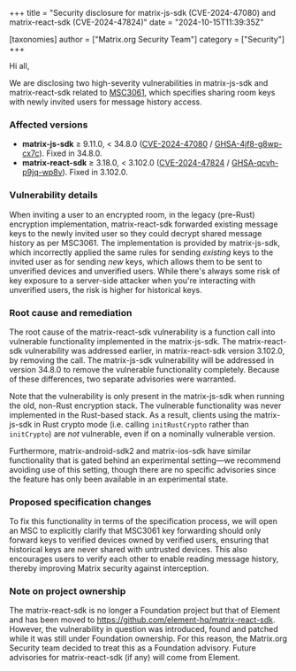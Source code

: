 +++
title = "Security disclosure for matrix-js-sdk (CVE-2024-47080) and matrix-react-sdk (CVE-2024-47824)"
date = "2024-10-15T11:39:35Z"

[taxonomies]
author = ["Matrix.org Security Team"]
category = ["Security"]
+++

Hi all,

We are disclosing two high-severity vulnerabilities in matrix-js-sdk and matrix-react-sdk related to [MSC3061](https://github.com/matrix-org/matrix-spec-proposals/pull/3061), which specifies sharing room keys with newly invited users for message history access.

### Affected versions

- **matrix-js-sdk** ≥ 9.11.0, < 34.8.0 ([CVE-2024-47080](https://www.cve.org/CVERecord?id=CVE-2024-47080) / [GHSA-4jf8-g8wp-cx7c](https://github.com/matrix-org/matrix-js-sdk/security/advisories/GHSA-4jf8-g8wp-cx7c)). Fixed in 34.8.0.
- **matrix-react-sdk** ≥ 3.18.0, < 3.102.0 ([CVE-2024-47824](https://www.cve.org/CVERecord?id=CVE-2024-47824) / [GHSA-qcvh-p9jq-wp8v](https://github.com/matrix-org/matrix-react-sdk/security/advisories/GHSA-qcvh-p9jq-wp8v)). Fixed in 3.102.0.

### Vulnerability details

When inviting a user to an encrypted room, in the legacy (pre-Rust) encryption implementation, matrix-react-sdk forwarded existing message keys to the newly invited user so they could decrypt shared message history as per MSC3061. The implementation is provided by matrix-js-sdk, which incorrectly applied the same rules for sending *existing* keys to the invited user as for sending *new* keys, which allows them to be sent to unverified devices and unverified users. While there's always some risk of key exposure to a server-side attacker when you're interacting with unverified users, the risk is higher for historical keys.

### Root cause and remediation

The root cause of the matrix-react-sdk vulnerability is a function call into vulnerable functionality implemented in the matrix-js-sdk. The matrix-react-sdk vulnerability was addressed earlier, in matrix-react-sdk version 3.102.0, by removing the call. The matrix-js-sdk vulnerability will be addressed in version 34.8.0 to remove the vulnerable functionality completely. Because of these differences, two separate advisories were warranted.

Note that the vulnerability is only present in the matrix-js-sdk when running the old, non-Rust encryption stack. The vulnerable functionality was never implemented in the Rust-based stack. As a result, clients using the matrix-js-sdk in Rust crypto mode (i.e. calling `initRustCrypto` rather than `initCrypto`) are *not* vulnerable, even if on a nominally vulnerable version.

Furthermore, matrix-android-sdk2 and matrix-ios-sdk have similar functionality that is gated behind an experimental setting—we recommend avoiding use of this setting, though there are no specific advisories since the feature has only been available in an experimental state.

### Proposed specification changes

To fix this functionality in terms of the specification process, we will open an MSC to explicitly clarify that MSC3061 key forwarding should only forward keys to verified devices owned by verified users, ensuring that historical keys are never shared with untrusted devices. This also encourages users to verify each other to enable reading message history, thereby improving Matrix security against interception.

### Note on project ownership

The matrix-react-sdk is no longer a Foundation project but that of Element and has been moved to <https://github.com/element-hq/matrix-react-sdk>. However, the vulnerability in question was introduced, found and patched while it was still under Foundation ownership. For this reason, the Matrix.org Security team decided to treat this as a Foundation advisory. Future advisories for matrix-react-sdk (if any) will come from Element.
